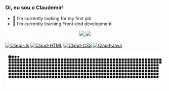 ### Oi, eu sou o Claudemir!

- 🔭 I’m currently looking for my first job
- 🌱 I’m currently learning Front-end development

<div align="center">
  <a href="https://github.com/ClaudemirP">
  <img height="180em" src="https://github-readme-stats.vercel.app/api?username=claudemirp&show_icons=true&theme=dracula&include_all_commits=true&count_private=true"/>
  <img height="180em" src="https://github-readme-stats.vercel.app/api/top-langs/?username=claudemirp&layout=compact&langs_count=7&theme=dracula"/>
</div>
  

<div style="display: inline_block"><br>
  <img align="center" alt="Claud-Js" height="30" width="40" src="https://cdn.jsdelivr.net/gh/devicons/devicon/icons/javascript/javascript-plain.svg">
  <img align="center" alt="Claud-HTML" height="30" width="40" src="https://cdn.jsdelivr.net/gh/devicons/devicon/icons/html5/html5-plain.svg">
  <img align="center" alt="Claud-CSS" height="30" width="40" src="https://cdn.jsdelivr.net/gh/devicons/devicon/icons/css3/css3-plain.svg">
  <img align="center" alt="Claud-Java" height="30" width="40" src="https://cdn.jsdelivr.net/gh/devicons/devicon/icons/java/java-original.svg">
</div>
  

  ![Snake animation](https://github.com/claudemirp/claudemirp/blob/output/github-contribution-grid-snake.svg)
